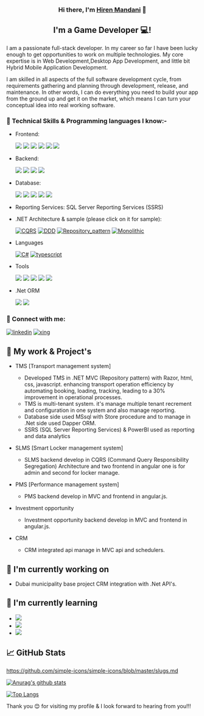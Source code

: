 <h3 align="center">
Hi there, I'm <a href="" target="_blank" rel="noreferrer">Hiren Mandani</a> 👋
</h3>

<h2 align="center">
I'm a Game Developer 💻!
</h2>

I am a passionate full-stack developer. In my career so far I have been lucky enough to get opportunities to work on multiple technologies. My core expertise is in Web Development,Desktop App Development, and little bit Hybrid Mobile Application Development.

I am skilled in all aspects of the full software development cycle, from requirements gathering and planning through development, release, and maintenance. In other words, I can do everything you need to build your app from the ground up and get it on the market, which means I can turn your conceptual idea into real working software.

### 💼 Technical Skills & Programming languages I know:-

- Frontend:

  ![](https://img.shields.io/badge/Angular-28231d?logo=angular&logoColor=red)
  ![](https://img.shields.io/badge/Electron-28231d?logo=Electron)
  ![](https://img.shields.io/badge/HTML5-28231d?logo=HTML5)
  ![](https://img.shields.io/badge/CSS-28231d?logo=CSS3)
  ![](https://img.shields.io/badge/JavaScript-28231d?logo=JavaScript)
  ![](https://img.shields.io/badge/JQuery-28231d?logo=JQuery)

- Backend:

  ![](https://img.shields.io/badge/.Net_Core-28231d?logo=.Net&logoColor=512bd4)
  ![](https://img.shields.io/badge/Node.js-28231d?logo=nodedotjs&logoColor=#339933)
  ![](https://img.shields.io/badge/Express-28231d?logo=express&logoColor=#000000)
  ![](https://img.shields.io/badge/Nest.JS-28231d?logo=NestJS&logoColor=E0234E)

  <!-- ![](https://img.shields.io/badge/Net-black?logo=.Net&logoColor=512bd4&color=61DAFB) -->

- Database:

  ![](https://img.shields.io/badge/MsSql-28231d?logo=microsoftsqlserver)
  ![](https://img.shields.io/badge/MySql-28231d?logo=mysql)
  ![](https://img.shields.io/badge/MongoDb-28231d?logo=MongoDB)
  ![](https://img.shields.io/badge/PostgreSql-28231d?logo=postgresql)
  ![](https://img.shields.io/badge/SQLite-28231d?logo=SQLite)

- Reporting Services: SQL Server Reporting Services (SSRS)

- .NET Architecture & sample (please click on it for sample):

  [![CQRS](<https://img.shields.io/badge/CQRS_(Command_Query_Responsibility_Segregation)-28231d?&logoColor=512bd4>)](https://github.com/MMJ184/Architectures/tree/f93366fd786e9ef3b946ba0722c5c3b0c2ec954c/Backend/dotnet/InfinityCQRS)
  [![DDD](https://img.shields.io/badge/DDD-28231d?&logoColor=512bd4)]()
  [![Repository_pattern](https://img.shields.io/badge/Repository_pattern-28231d?&logoColor=512bd4)](https://github.com/MMJ184/Architectures/tree/f93366fd786e9ef3b946ba0722c5c3b0c2ec954c/Backend/dotnet/InfinityRepositoryPattern)
  [![Monolithic](https://img.shields.io/badge/Monolithic-28231d?&logoColor=512bd4)]()

- Languages

  [![C#](https://img.shields.io/badge/C_Sharp-28231d?&logo=csharp)](https://dotnet.microsoft.com/en-us/languages/csharp)
  [![typescript](https://img.shields.io/badge/TypeScript-28231d?&logo=typescript)](https://www.typescriptlang.org/)

- Tools

  ![](https://img.shields.io/badge/Tools-NPM-informational?style=flat&logo=NPM&color=CB3837)
  ![](https://img.shields.io/badge/Tools-Git-informational?style=flat&logo=Git&color=F05032)
  ![](https://img.shields.io/badge/Tools-GitHub-informational?style=flat&logo=GitHub&color=181717)
  ![](https://img.shields.io/badge/Tools-VisualStudio-informational?style=flat&logo=visualstudio&color=CB3837)
  ![](https://img.shields.io/badge/Tools-VisualStudioCode-informational?style=flat&logo=visualstudiocode&color=CB3837)

- .Net ORM

  ![](https://img.shields.io/badge/Dapper-28231d?logoColor=512bd4)
  ![](<https://img.shields.io/badge/Entity_Framework_(Database_first_&_Code_first_approach)-28231d?&logoColor=512bd4>)

<!-- - Dapper
- Entity framework (Database first & Code first approach). -->

### 🤝 Connect with me:

[![linkedin](https://img.shields.io/badge/linkedin-0e76a8?logo=linkedin)](https://www.linkedin.com/in/contact-maulik)
[![xing](https://img.shields.io/badge/xing-green?logo=xing)](https://www.linkedin.com/in/contact-maulik)

## 🔭 My work & Project's

- TMS [Transport management system]

  - Developed TMS in .NET MVC (Repository pattern) with Razor, html, css, javascript. enhancing transport operation efficiency by automating booking, loading, tracking, leading to a 30% improvement in operational processes.
  - TMS is multi-tenant system. it's manage multiple tenant recrement and configuration in one system and also manage reporting.
  - Database side used MSsql with Store procedure and to manage in .Net side used Dapper ORM.
  - SSRS (SQL Server Reporting Services) & PowerBI used as reporting and data analytics

- SLMS [Smart Locker management system]

  - SLMS backend develop in CQRS (Command Query Responsibility Segregation) Architecture and two frontend in angular one is for admin and second for locker manage.

- PMS [Performance management system]

  - PMS backend develop in MVC and frontend in angular.js.

- Investment opportunity

  - Investment opportunity backend develop in MVC and frontend in angular.js.

- CRM
  - CRM integrated api manage in MVC api and schedulers.

## 🔭 I'm currently working on

- Dubai municipality base project CRM integration with .Net API's.

## 🌱 I'm currently learning

- ![](https://img.shields.io/badge/Typescript_Framework-electron-informational?style=flat&logo=electron&color=181717)
- ![](https://img.shields.io/badge/Tools-Webpack-informational?style=flat&logo=Webpack&color=181717)
- ![](https://img.shields.io/badge/Tools-vite-informational?style=flat&logo=vite&color=181717)

## 📈 GitHub Stats

https://github.com/simple-icons/simple-icons/blob/master/slugs.md

[![Anurag's github stats](https://github-readme-stats.vercel.app/api?username=MMJ184)](https://github.com/MMJ184)

[![Top Langs](https://github-readme-stats.vercel.app/api/top-langs/?username=MMJ184&layout=compact)](https://github.com/MMJ184)

Thank you 😊 for visiting my profile & I look forward to hearing from you!!!
